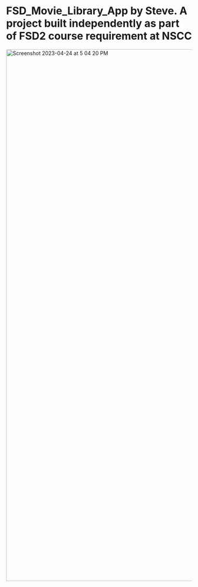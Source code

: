 # FSD_Movie_Library_App by Steve. A project built independently as part of FSD2 course requirement at NSCC
<img width="1438" alt="Screenshot 2023-04-24 at 5 04 20 PM" src="https://user-images.githubusercontent.com/113034949/234104158-7d50aa21-b236-4b44-928a-e2e4874f42b9.png">
